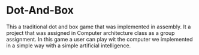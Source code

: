 # Dot-And-Box
This a traditional dot and box game that was implemented in assembly. It a project that was assigned in Computer architecture class as a group assignment. In this game a user can play wit the computer we implemented in a simple way with a simple artificial intelligence.   
